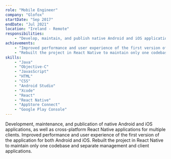 ```yaml
---
role: "Mobile Engineer"
company: "Glofox"
startDate: "Sep 2017"
endDate: "Jul 2021"
location: "Ireland - Remote"
responsibilities:
    - "Develop, maintain, and publish native Android and iOS applications, as well as cross-platform React Native applications for multiple clients."
achievements:
    - "Improved performance and user experience of the first version of the application for both Android and iOS."
    - "Rebuilt the project in React Native to maintain only one codebase and separate management and client applications."
skills:
    - "Java"
    - "Objective-C"
    - "JavasScript"
    - "HTML"
    - "CSS"
    - "Android Studio"
    - "Xcode"
    - "React"
    - "React Native"
    - "AppStore Connect"
    - "Google Play Console"
---
```

Development, maintenance, and publication of native Android and iOS applications, as well as cross-platform React Native applications for multiple clients. Improved performance and user experience of the first version of the application for both Android and iOS. Rebuilt the project in React Native to maintain only one codebase and separate management and client applications.